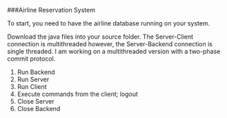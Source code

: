 ###Airline Reservation System

To start, you need to have the airline database running on your system.

Download the java files into your source folder. The Server-Client connection is multithreaded however, the Server-Backend connection is single threaded. I am working on a multithreaded version with a two-phase commit protocol.

1. Run Backend
2. Run Server
3. Run Client
4. Execute commands from the client; logout
5. Close Server
6. Close Backend

